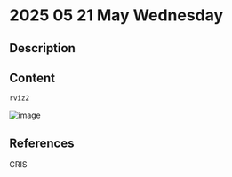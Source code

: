 # 2025 05 21 May Wednesday

## Description



## Content

```bash
rviz2
```

![image](https://github.com/user-attachments/assets/ab427e73-a970-4525-92e8-ee2e88fcb02f)


## References

CRIS
